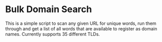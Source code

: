 # Bulk Domain Search

This is a simple script to scan any given URL for unique words, run them through and get a list of all words that are available to register as domain names.
Currently supports 35 different TLDs.